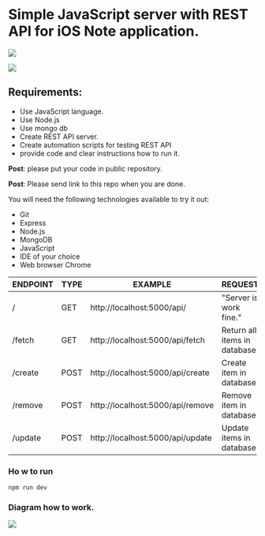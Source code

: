# Simple JavaScript server with REST API for iOS Note application.

![](https://upload.wikimedia.org/wikipedia/commons/d/d9/Node.js_logo.svg)

![](https://upload.wikimedia.org/wikipedia/commons/3/32/Mongo-db-logo.png)

## Requirements:
- Use JavaScript language.
- Use Node.js
- Use mongo db
- Create REST API server.
- Create automation scripts for testing REST API  
- provide code and clear instructions how to run it.

**Post**: please put your code in public repository.

**Post**: Please send link to this repo when you are done.

You will need the following technologies available to try it out:
* Git
* Express
* Node.js
* MongoDB
* JavaScript
* IDE of your choice
* Web browser Chrome

| ENDPOINT  | TYPE    | EXAMPLE                        | REQUEST                  |
| ---------| ------- |-------------------------------|----------------------------
| /        | GET     |http://localhost:5000/api/        |"Server is work fine."     |
| /fetch   | GET     |http://localhost:5000/api/fetch   |Return all items in database|
| /create  | POST    |http://localhost:5000/api/create  |Create item in database     |
| /remove  | POST    |http://localhost:5000/api/remove  |Remove item in database     |
| /update  | POST    |http://localhost:5000/api/update  |Update items in database     |

### Ho w to run

``` npm run dev ```

### Diagram how to work.

![](https://c.radikal.ru/c18/2106/06/33267746608a.png)


